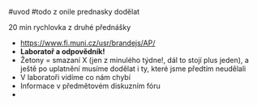 #uvod #todo 
z onile prednasky dodělat

20 min rychlovka z druhé přednášky
- https://www.fi.muni.cz/usr/brandejs/AP/
- **Laboratoř a odpovědník!**
- Žetony = smazaní X (jen z minulého týdne!, dál to stojí plus jeden), a ještě po uplatnění musíme dodělat i ty, které jsme předtím neudělali
- V laboratoři vidíme co nám chybí
- Informace v předmětovém diskuzním fóru
- 